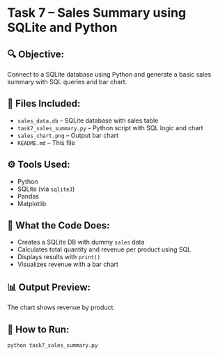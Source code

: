 # Task 7 – Sales Summary using SQLite and Python

## 🔍 Objective:
Connect to a SQLite database using Python and generate a basic sales summary with SQL queries and bar chart.

## 📂 Files Included:
- `sales_data.db` – SQLite database with sales table
- `task7_sales_summary.py` – Python script with SQL logic and chart
- `sales_chart.png` – Output bar chart
- `README.md` – This file

## ⚙️ Tools Used:
- Python
- SQLite (via `sqlite3`)
- Pandas
- Matplotlib

## 🧠 What the Code Does:
- Creates a SQLite DB with dummy `sales` data
- Calculates total quantity and revenue per product using SQL
- Displays results with `print()`
- Visualizes revenue with a bar chart

## 📊 Output Preview:
The chart shows revenue by product.

## 📌 How to Run:
```bash
python task7_sales_summary.py
